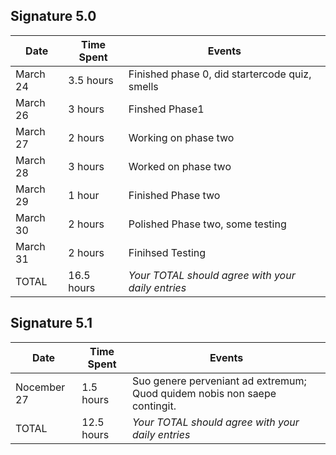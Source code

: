 ## Signature 5.0

| Date        | Time Spent | Events
|-------------|------------|--------------------
|  March 24   | 3.5 hours  | Finished phase 0, did startercode quiz, smells
|  March 26   | 3 hours    | Finshed Phase1
|  March 27   | 2 hours    | Working on phase two
|  March 28   | 3 hours    | Worked on phase two
|  March 29   | 1 hour     | Finished Phase two
|  March 30   | 2 hours    | Polished Phase two, some testing
|  March 31   | 2 hours    | Finihsed Testing
|  TOTAL      | 16.5 hours | *Your TOTAL should agree with your daily entries*


## Signature 5.1

| Date        | Time Spent | Events
|-------------|------------|--------------------
| Nocember 27 | 1.5 hours  | Suo genere perveniant ad extremum; Quod quidem nobis non saepe contingit.
| TOTAL       | 12.5 hours | *Your TOTAL should agree with your daily entries*
